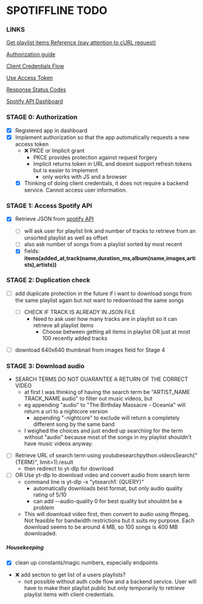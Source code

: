 # SPOTIFFLINE TODO

### LINKS

[Get playlist items Reference (pay attention to cURL request)](https://developer.spotify.com/documentation/web-api/reference/#/operations/get-playlists-tracks)

[Authorization guide](https://developer.spotify.com/documentation/general/guides/authorization/)

[Client Credentials Flow](https://developer.spotify.com/documentation/general/guides/authorization/client-credentials/)

[Use Access Token](https://developer.spotify.com/documentation/general/guides/authorization/use-access-token/)

[Response Status Codes](https://developer.spotify.com/documentation/web-api/)

[Spotify API Dashboard](https://developer.spotify.com/dashboard/applications)


### STAGE 0: Authorization

- [x] Registered app in dashboard
- [x] Implement authorization so that the app automatically requests a new access token
  - ❌ PKCE or Implicit grant
    - PKCE provides protection against request forgery
    - Implicit returns token in URL and doesnt support refresh tokens but is easier to implement
      - only works with JS and a browser
  - [x] Thinking of doing client credentials, it does not require a backend service. Cannot access user information.

### STAGE 1: Access Spotify API

- [x] Retrieve JSON from [spotify API](<https://developer.spotify.com/console/get-playlist-tracks/?playlist_id=3Zx2NoPvIYWst3GYQrAyb3&market=ES&fields=items(added_at%2Ctrack(name%2Cduration_ms%2Calbum(name%2Cimages%2Cartists)%2Cartists))&limit=&offset=&additional_types=>)

  - [ ] will ask user for playlist link and number of tracks to retrieve from an unsorted playlist as well as offset
  - [ ] also ask number of songs from a playlist sorted by most recent
  - [x] fields: **items(added_at,track(name,duration_ms,album(name,images,artists),artists))**

### STAGE 2: Duplication check

- [ ] add duplicate protection in the future if i want to download songs from the same playlist again but not want to redownload the same songs
  - [ ] CHECK IF TRACK IS ALREADY IN JSON FILE
    - Need to ask user how many tracks are in playlist so it can retrieve all playlist items
      - Choose between getting all items in playlist OR just at most 100 recently added tracks
- [ ] download 640x640 thumbnail from images field for Stage 4


### STAGE 3: Download audio
 - SEARCH TERMS DO NOT GUARANTEE A RETURN OF THE CORRECT VIDEO
   - at first I was thinking of having the search term be "ARTIST_NAME TRACK_NAME audio" to filter out music videos, but
   - eg appending "audio" to "The Birthday Massacre - Oceania" will return a url to a nightcore version
     - appending "-nightcore" to exclude will return a completely different song by the same band
   - I weighed the choices and just ended up searching for the term without "audio" because most of the songs in my playlist shouldn't have music videos anyway.
 - [ ] Retrieve URL of search term using youtubesearchpython.videosSearch("{TERM}", limit=1).result
   - then redirect to yt-dlp for download
 - [ ] OR Use yt-dlp to download video and convert audio from search term
   - command line is yt-dlp -x "ytsearch1: {QUERY}"
     - automatically downloads best format, but only audio quality rating of 5/10
     - can add --audio-quality 0 for best quality but shouldnt be a problem
   - This will download video first, then convert to audio using ffmpeg. Not feasible for bandwidth restrictions but it suits my purpose. Each download seems to be around 4 MB, so 100 songs is 400 MB downloaded.


##### Housekeeping

- [x] clean up constants/magic numbers, especially endpoints
- ❌ add section to get list of a users playlists?
  - not possible without auth code flow and a backend service. User will have to make their playlist public but only temporarily to retrieve playlist items with client credentials.
